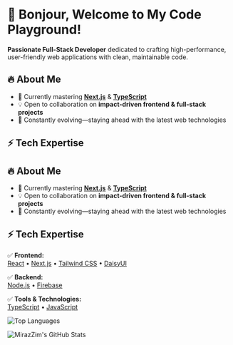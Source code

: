 # 🌟 Bonjour, Welcome to My Code Playground!  

**Passionate Full-Stack Developer** dedicated to crafting high-performance, user-friendly web applications with clean, maintainable code.

## 🔥 About Me
- 🌱 Currently mastering **[Next.js](https://nextjs.org/)** & **[TypeScript](https://www.typescriptlang.org/)**
- 💡 Open to collaboration on **impact-driven frontend & full-stack projects**
- 🎯 Constantly evolving—staying ahead with the latest web technologies

## ⚡ Tech Expertise  

## 🔥 About Me
- 🌱 Currently mastering **[Next.js](https://nextjs.org/)** & **[TypeScript](https://www.typescriptlang.org/)**
- 💡 Open to collaboration on **impact-driven frontend & full-stack projects**
- 🎯 Constantly evolving—staying ahead with the latest web technologies

## ⚡ Tech Expertise  
✅ **Frontend:**  
[React](https://react.dev/) • [Next.js](https://nextjs.org/) • [Tailwind CSS](https://tailwindcss.com/) • [DaisyUI](https://daisyui.com/)  

✅ **Backend:**  
[Node.js](https://nodejs.org/) • [Firebase](https://firebase.google.com/)  

✅ **Tools & Technologies:**  
[TypeScript](https://www.typescriptlang.org/) • [JavaScript](https://developer.mozilla.org/en-US/docs/Web/JavaScript)  






![Top Languages](https://github-readme-stats.vercel.app/api/top-langs/?username=MirazZim&layout=compact&theme=tokyonight)


![MirazZim's GitHub Stats](https://github-readme-stats.vercel.app/api?username=MirazZim&show_icons=true&theme=radical) 

